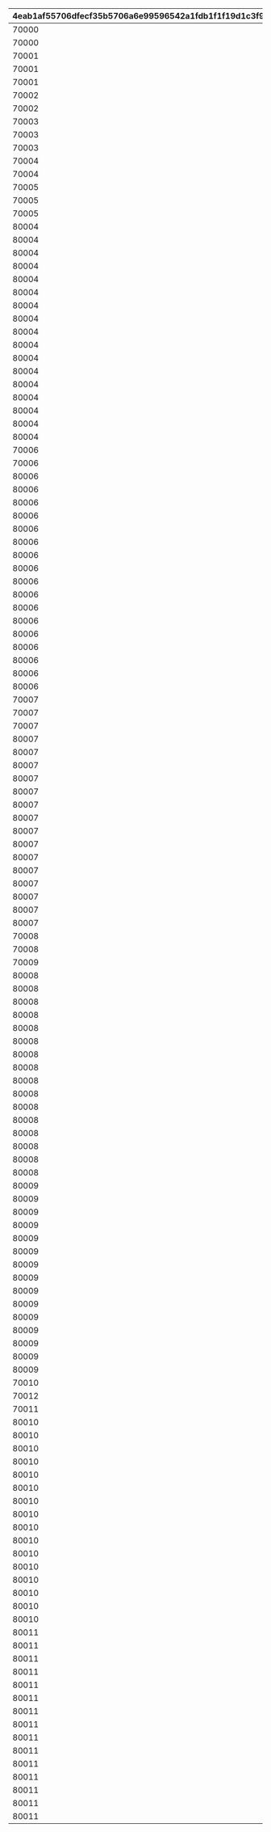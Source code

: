 |4eab1af55706dfecf35b5706a6e99596542a1fdb1f1f19d1c3f9971e7275a910|8791d7621fbcf803aa8f55fe04a8dd66d1e7d41d1d0887302b82083d15c76acf|cdf262d8ca4118ef105662a7528c970cd84d92fdef97c258c55534e85ab29a99|9f27ed496f2146b97eb019fb37812e37528fdd7c9ac10c65845c1df467003d8e|bb371635f751bd181f3f55cc19c6bf1c1c73a5cccceb5b098074c7914682a362|701a49908a44d23db6fafc4fb4cb166d14b514a299af297b82b3bccbc8454c56|6e2d5b289053c1a56c10e0f499d06d4d38c06663ed04bc2c107db36e6fdc6f18|
| --- | --- | --- | --- | --- | --- | --- |
|70000|1|0|2018/12/25 4:59:59|2018/12/24 5:00:00|0|400|
|70000|2|0|2018/12/26 4:59:59|2018/12/25 5:00:00|0|401|
|70001|3|0|0|0|1|410|
|70001|4|0|0|0|2|411|
|70001|5|0|0|0|3|412|
|70002|6|0|2019/12/25 4:59:59|2019/12/24 5:00:00|0|400|
|70002|7|0|2019/12/26 4:59:59|2019/12/25 5:00:00|0|401|
|70003|8|0|0|0|1|413|
|70003|9|0|0|0|2|414|
|70003|10|0|0|0|3|415|
|70004|21|0|2020/12/25 4:59:59|2020/12/24 5:00:00|0|400|
|70004|22|0|2020/12/26 4:59:59|2020/12/25 5:00:00|0|401|
|70005|23|0|0|0|1|416|
|70005|24|0|0|0|2|417|
|70005|25|0|0|0|3|418|
|80004|26|0|2021/01/31 4:59:59|2021/01/30 5:00:00|3|9002001|
|80004|27|0|2021/02/01 4:59:59|2021/01/31 5:00:00|3|9002002|
|80004|28|0|2021/02/02 4:59:59|2021/02/01 5:00:00|3|9002003|
|80004|29|0|2021/02/03 4:59:59|2021/02/02 5:00:00|3|9002004|
|80004|30|0|2021/02/04 4:59:59|2021/02/03 5:00:00|3|9002005|
|80004|31|0|2021/02/05 4:59:59|2021/02/04 5:00:00|3|9002006|
|80004|32|0|2021/02/06 4:59:59|2021/02/05 5:00:00|3|9002007|
|80004|33|0|2021/02/07 4:59:59|2021/02/06 5:00:00|3|9002008|
|80004|34|0|2021/02/08 4:59:59|2021/02/07 5:00:00|3|9002009|
|80004|35|0|2021/02/09 4:59:59|2021/02/08 5:00:00|3|9002010|
|80004|36|0|2021/02/10 4:59:59|2021/02/09 5:00:00|3|9002011|
|80004|37|0|2021/02/11 4:59:59|2021/02/10 5:00:00|3|9002012|
|80004|38|0|2021/02/12 4:59:59|2021/02/11 5:00:00|3|9002013|
|80004|39|0|2021/02/13 4:59:59|2021/02/12 5:00:00|3|9002014|
|80004|40|0|2021/02/14 4:59:59|2021/02/13 5:00:00|3|9002015|
|80004|41|0|2021/02/15 4:59:59|2021/02/14 5:00:00|3|9002016|
|80004|42|1|2021/02/16 4:59:59|2021/02/15 5:00:00|3|9002017|
|70006|43|0|2021/12/25 4:59:59|2021/12/24 5:00:00|0|400|
|70006|44|0|2021/12/26 4:59:59|2021/12/25 5:00:00|0|401|
|80006|45|0|2022/01/31 4:59:59|2022/01/30 5:00:00|3|9004001|
|80006|46|0|2022/02/01 4:59:59|2022/01/31 5:00:00|3|9004002|
|80006|47|0|2022/02/02 4:59:59|2022/02/01 5:00:00|3|9004003|
|80006|48|0|2022/02/03 4:59:59|2022/02/02 5:00:00|3|9004004|
|80006|49|0|2022/02/04 4:59:59|2022/02/03 5:00:00|3|9004005|
|80006|50|0|2022/02/05 4:59:59|2022/02/04 5:00:00|3|9004006|
|80006|51|0|2022/02/06 4:59:59|2022/02/05 5:00:00|3|9004007|
|80006|52|0|2022/02/07 4:59:59|2022/02/06 5:00:00|3|9004008|
|80006|53|0|2022/02/08 4:59:59|2022/02/07 5:00:00|3|9004009|
|80006|54|0|2022/02/09 4:59:59|2022/02/08 5:00:00|3|9004010|
|80006|55|0|2022/02/10 4:59:59|2022/02/09 5:00:00|3|9004011|
|80006|56|0|2022/02/11 4:59:59|2022/02/10 5:00:00|3|9004012|
|80006|57|0|2022/02/12 4:59:59|2022/02/11 5:00:00|3|9004013|
|80006|58|0|2022/02/13 4:59:59|2022/02/12 5:00:00|3|9004014|
|80006|59|0|2022/02/14 4:59:59|2022/02/13 5:00:00|3|9004015|
|80006|60|0|2022/02/15 4:59:59|2022/02/14 5:00:00|3|9004016|
|80006|61|1|2022/02/16 4:59:59|2022/02/15 5:00:00|3|9004017|
|70007|62|0|0|0|1|436|
|70007|63|0|0|0|2|437|
|70007|64|0|0|0|3|438|
|80007|65|0|2022/08/02 4:59:59|2022/08/01 5:00:00|3|9005001|
|80007|66|0|2022/08/03 4:59:59|2022/08/02 5:00:00|3|9005002|
|80007|67|0|2022/08/04 4:59:59|2022/08/03 5:00:00|3|9005003|
|80007|68|0|2022/08/05 4:59:59|2022/08/04 5:00:00|3|9005004|
|80007|69|0|2022/08/06 4:59:59|2022/08/05 5:00:00|3|9005005|
|80007|70|0|2022/08/07 4:59:59|2022/08/06 5:00:00|3|9005006|
|80007|71|0|2022/08/08 4:59:59|2022/08/07 5:00:00|3|9005007|
|80007|72|0|2022/08/09 4:59:59|2022/08/08 5:00:00|3|9005008|
|80007|73|0|2022/08/10 4:59:59|2022/08/09 5:00:00|3|9005009|
|80007|74|0|2022/08/11 4:59:59|2022/08/10 5:00:00|3|9005010|
|80007|75|0|2022/08/12 4:59:59|2022/08/11 5:00:00|3|9005011|
|80007|76|0|2022/08/13 4:59:59|2022/08/12 5:00:00|3|9005012|
|80007|77|0|2022/08/14 4:59:59|2022/08/13 5:00:00|3|9005013|
|80007|78|0|2022/08/15 4:59:59|2022/08/14 5:00:00|3|9005014|
|80007|79|1|2022/08/16 4:59:59|2022/08/15 5:00:00|3|9005015|
|70008|80|0|2022/12/25 4:59:59|2022/12/24 5:00:00|0|400|
|70008|81|0|2022/12/26 4:59:59|2022/12/25 5:00:00|0|401|
|70009|82|0|0|0|1|439|
|80008|83|0|2023/02/01 4:59:59|2023/01/31 5:00:00|3|9006001|
|80008|84|0|2023/02/02 4:59:59|2023/02/01 5:00:00|3|9006002|
|80008|85|0|2023/02/03 4:59:59|2023/02/02 5:00:00|3|9006003|
|80008|86|0|2023/02/04 4:59:59|2023/02/03 5:00:00|3|9006004|
|80008|87|0|2023/02/05 4:59:59|2023/02/04 5:00:00|3|9006005|
|80008|88|0|2023/02/06 4:59:59|2023/02/05 5:00:00|3|9006006|
|80008|89|0|2023/02/07 4:59:59|2023/02/06 5:00:00|3|9006007|
|80008|90|0|2023/02/08 4:59:59|2023/02/07 5:00:00|3|9006008|
|80008|91|0|2023/02/09 4:59:59|2023/02/08 5:00:00|3|9006009|
|80008|92|0|2023/02/10 4:59:59|2023/02/09 5:00:00|3|9006010|
|80008|93|0|2023/02/11 4:59:59|2023/02/10 5:00:00|3|9006011|
|80008|94|0|2023/02/12 4:59:59|2023/02/11 5:00:00|3|9006012|
|80008|95|0|2023/02/13 4:59:59|2023/02/12 5:00:00|3|9006013|
|80008|96|0|2023/02/14 4:59:59|2023/02/13 5:00:00|3|9006014|
|80008|97|0|2023/02/15 4:59:59|2023/02/14 5:00:00|3|9006015|
|80008|98|1|2023/02/16 4:59:59|2023/02/15 5:00:00|3|9006016|
|80009|99|0|2023/08/02 4:59:59|2023/08/01 5:00:00|3|9007001|
|80009|100|0|2023/08/03 4:59:59|2023/08/02 5:00:00|3|9007002|
|80009|101|0|2023/08/04 4:59:59|2023/08/03 5:00:00|3|9007003|
|80009|102|0|2023/08/05 4:59:59|2023/08/04 5:00:00|3|9007004|
|80009|103|0|2023/08/06 4:59:59|2023/08/05 5:00:00|3|9007005|
|80009|104|0|2023/08/07 4:59:59|2023/08/06 5:00:00|3|9007006|
|80009|105|0|2023/08/08 4:59:59|2023/08/07 5:00:00|3|9007007|
|80009|106|0|2023/08/09 4:59:59|2023/08/08 5:00:00|3|9007008|
|80009|107|0|2023/08/10 4:59:59|2023/08/09 5:00:00|3|9007009|
|80009|108|0|2023/08/11 4:59:59|2023/08/10 5:00:00|3|9007010|
|80009|109|0|2023/08/12 4:59:59|2023/08/11 5:00:00|3|9007011|
|80009|110|0|2023/08/13 4:59:59|2023/08/12 5:00:00|3|9007012|
|80009|111|0|2023/08/14 4:59:59|2023/08/13 5:00:00|3|9007013|
|80009|112|0|2023/08/15 4:59:59|2023/08/14 5:00:00|3|9007014|
|80009|113|1|2023/08/16 4:59:59|2023/08/15 5:00:00|3|9007015|
|70010|114|0|2023/12/25 4:59:59|2023/12/24 5:00:00|0|400|
|70012|115|0|2023/12/26 4:59:59|2023/12/25 5:00:00|0|401|
|70011|116|0|0|0|1|440|
|80010|117|0|2024/02/01 4:59:59|2024/01/31 5:00:00|3|9008001|
|80010|118|0|2024/02/02 4:59:59|2024/02/01 5:00:00|3|9008002|
|80010|119|0|2024/02/03 4:59:59|2024/02/02 5:00:00|3|9008003|
|80010|120|0|2024/02/04 4:59:59|2024/02/03 5:00:00|3|9008004|
|80010|121|0|2024/02/05 4:59:59|2024/02/04 5:00:00|3|9008005|
|80010|122|0|2024/02/06 4:59:59|2024/02/05 5:00:00|3|9008006|
|80010|123|0|2024/02/07 4:59:59|2024/02/06 5:00:00|3|9008007|
|80010|124|0|2024/02/08 4:59:59|2024/02/07 5:00:00|3|9008008|
|80010|125|0|2024/02/09 4:59:59|2024/02/08 5:00:00|3|9008009|
|80010|126|0|2024/02/10 4:59:59|2024/02/09 5:00:00|3|9008010|
|80010|127|0|2024/02/11 4:59:59|2024/02/10 5:00:00|3|9008011|
|80010|128|1|2024/02/12 4:59:59|2024/02/11 5:00:00|3|9008012|
|80010|129|1|2024/02/13 4:59:59|2024/02/12 5:00:00|3|9008013|
|80010|130|1|2024/02/14 4:59:59|2024/02/13 5:00:00|3|9008014|
|80010|131|1|2024/02/15 4:59:59|2024/02/14 5:00:00|3|9008015|
|80010|132|1|2024/02/16 4:59:59|2024/02/15 5:00:00|3|9008016|
|80011|133|0|2024/08/02 4:59:59|2024/08/01 5:00:00|3|9009001|
|80011|134|0|2024/08/03 4:59:59|2024/08/02 5:00:00|3|9009002|
|80011|135|0|2024/08/04 4:59:59|2024/08/03 5:00:00|3|9009003|
|80011|136|0|2024/08/05 4:59:59|2024/08/04 5:00:00|3|9009004|
|80011|137|0|2024/08/06 4:59:59|2024/08/05 5:00:00|3|9009005|
|80011|138|0|2024/08/07 4:59:59|2024/08/06 5:00:00|3|9009006|
|80011|139|0|2024/08/08 4:59:59|2024/08/07 5:00:00|3|9009007|
|80011|140|0|2024/08/09 4:59:59|2024/08/08 5:00:00|3|9009008|
|80011|141|0|2024/08/10 4:59:59|2024/08/09 5:00:00|3|9009009|
|80011|142|0|2024/08/11 4:59:59|2024/08/10 5:00:00|3|9009010|
|80011|143|0|2024/08/12 4:59:59|2024/08/11 5:00:00|3|9009011|
|80011|144|0|2024/08/13 4:59:59|2024/08/12 5:00:00|3|9009012|
|80011|145|0|2024/08/14 4:59:59|2024/08/13 5:00:00|3|9009013|
|80011|146|0|2024/08/15 4:59:59|2024/08/14 5:00:00|3|9009014|
|80011|147|1|2024/08/16 4:59:59|2024/08/15 5:00:00|3|9009015|